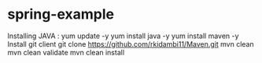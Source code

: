 # spring-example

Installing JAVA :
yum update -y
yum install java -y 
yum install maven -y
Install git client 
git clone  https://github.com/rkidambi11/Maven.git
mvn clean
mvn clean validate
mvn clean install
